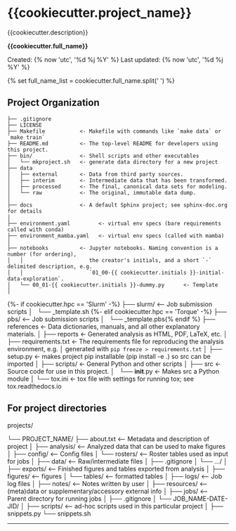 {{cookiecutter.project_name}}
==============================

{{cookiecutter.description}}

__{{cookiecutter.full_name}}__

Created:      {% now 'utc', '%d %j %Y' %}
Last updated: {% now 'utc', '%d %j %Y' %}

{% set full_name_list = cookiecutter.full_name.split(' ') %}


Project Organization
------------

    ├── .gitignore
    ├── LICENSE
    ├── Makefile           <- Makefile with commands like `make data` or `make train`
    ├── README.md          <- The top-level README for developers using this project.
    ├── bin/               <- Shell scripts and other executables
    │   └── mkproject.sh   <- generate data directory for a new project
    ├── data
    │   ├── external       <- Data from third party sources.
    │   ├── interim        <- Intermediate data that has been transformed.
    │   ├── processed      <- The final, canonical data sets for modeling.
    │   └── raw            <- The original, immutable data dump.
    │
    ├── docs               <- A default Sphinx project; see sphinx-doc.org for details
    │
    ├── environment.yaml         <- virtual env specs (bare requirements called with conda)
    ├── environment_mamba.yaml   <- virtual env specs (called with mamba)
    │
    ├── notebooks          <- Jupyter notebooks. Naming convention is a number (for ordering),
    │   │                     the creator's initials, and a short `-` delimited description, e.g.
    │   │                     `01_00-{{ cookiecutter.initials }}-initial-data-exploration`.
    │   └── 00_01-{{ cookiecutter.initials }}-dummy.py      <- Template
    │
{%- if cookiecutter.hpc == 'Slurm' -%}
    ├── slurm/                  <-- Job submission scripts
    │   └── _template.sh
{%- elif cookiecutter.hpc == 'Torque' -%}
    ├── pbs/                    <-- Job submission scripts
    │   └── _template.pbs{% endif %}
    ├── references         <- Data dictionaries, manuals, and all other explanatory materials.
    │
    ├── reports            <- Generated analysis as HTML, PDF, LaTeX, etc.
    │
    ├── requirements.txt   <- The requirements file for reproducing the analysis environment, e.g.
    │                         generated with `pip freeze > requirements.txt`
    │
    ├── setup.py           <- makes project pip installable (pip install -e .) so src can be imported
    │
    ├── scripts/           <- General Python and other scripts
    │
    ├── src                <- Source code for use in this project.
    │   └── __init__.py    <- Makes src a Python module
    │
    └── tox.ini            <- tox file with settings for running tox; see tox.readthedocs.io


For project directories
-----------------------
projects/

  └── PROJECT_NAME/
      ├── about.txt     <-- Metadata and description of project
      │
      ├── analysis/     <-- Analyzed data that can be used to make figures
      │
      ├── config/       <-- Config files
      │   └── rosters/  <-- Roster tables used as input for jobs
      │
      ├── data/         <-- Raw/intermediate files
      │   ├── .gitignore
      │   └── .../
      │
      ├── exports/      <-- Finished figures and tables exported from analysis
      │   ├── figures/  <-- figures
      │   └── tables/   <-- formatted tables
      │
      ├── logs/         <-- Job log files
      │
      ├── notes/        <-- Notes written by user
      │
      ├── resources/    <-- (meta)data or supplementary/accessory external info 
      │
      ├── jobs/         <-- Parent directory for running jobs
      │   ├── .gitignore
      │   └── JOB_NAME-DATE-JID/
      │
      ├── scripts/      <-- ad-hoc scripts used in this particular project
      │
      ├── snippets.py
      └── snippets.sh

--------

<!-- <p><small>Project based on the <a target="_blank" href="https://drivendata.github.io/cookiecutter-data-science/">cookiecutter data science project template</a>. #cookiecutterdatascience</small></p> -->
